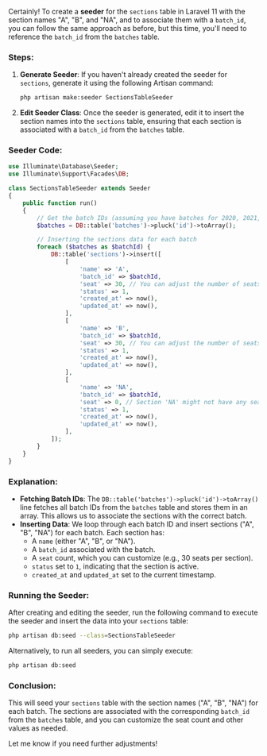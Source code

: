Certainly! To create a **seeder** for the `sections` table in Laravel 11 with the section names "A", "B", and "NA", and to associate them with a `batch_id`, you can follow the same approach as before, but this time, you'll need to reference the `batch_id` from the `batches` table.

### Steps:
1. **Generate Seeder**: If you haven't already created the seeder for `sections`, generate it using the following Artisan command:
   ```bash
   php artisan make:seeder SectionsTableSeeder
   ```

2. **Edit Seeder Class**: Once the seeder is generated, edit it to insert the section names into the `sections` table, ensuring that each section is associated with a `batch_id` from the `batches` table.

### Seeder Code:

```php
use Illuminate\Database\Seeder;
use Illuminate\Support\Facades\DB;

class SectionsTableSeeder extends Seeder
{
    public function run()
    {
        // Get the batch IDs (assuming you have batches for 2020, 2021, etc.)
        $batches = DB::table('batches')->pluck('id')->toArray();

        // Inserting the sections data for each batch
        foreach ($batches as $batchId) {
            DB::table('sections')->insert([
                [
                    'name' => 'A',
                    'batch_id' => $batchId,
                    'seat' => 30, // You can adjust the number of seats per section
                    'status' => 1,
                    'created_at' => now(),
                    'updated_at' => now(),
                ],
                [
                    'name' => 'B',
                    'batch_id' => $batchId,
                    'seat' => 30, // You can adjust the number of seats per section
                    'status' => 1,
                    'created_at' => now(),
                    'updated_at' => now(),
                ],
                [
                    'name' => 'NA',
                    'batch_id' => $batchId,
                    'seat' => 0, // Section 'NA' might not have any seats, adjust as needed
                    'status' => 1,
                    'created_at' => now(),
                    'updated_at' => now(),
                ],
            ]);
        }
    }
}
```

### Explanation:
- **Fetching Batch IDs**: The `DB::table('batches')->pluck('id')->toArray()` line fetches all batch IDs from the `batches` table and stores them in an array. This allows us to associate the sections with the correct batch.
- **Inserting Data**: We loop through each batch ID and insert sections ("A", "B", "NA") for each batch. Each section has:
  - A `name` (either "A", "B", or "NA").
  - A `batch_id` associated with the batch.
  - A `seat` count, which you can customize (e.g., 30 seats per section).
  - `status` set to `1`, indicating that the section is active.
  - `created_at` and `updated_at` set to the current timestamp.

### Running the Seeder:
After creating and editing the seeder, run the following command to execute the seeder and insert the data into your `sections` table:

```bash
php artisan db:seed --class=SectionsTableSeeder
```

Alternatively, to run all seeders, you can simply execute:

```bash
php artisan db:seed
```

### Conclusion:
This will seed your `sections` table with the section names ("A", "B", "NA") for each batch. The sections are associated with the corresponding `batch_id` from the `batches` table, and you can customize the seat count and other values as needed.

Let me know if you need further adjustments!
